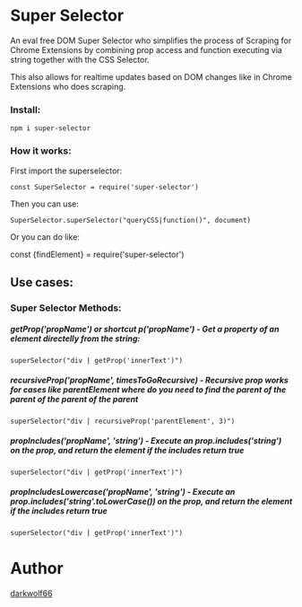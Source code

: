# Super Selector

An eval free DOM Super Selector who simplifies the process of Scraping for Chrome Extensions by combining prop access and function executing via string together with the CSS Selector.

This also allows for realtime updates based on DOM changes like in Chrome Extensions who does scraping.

### Install:

```
npm i super-selector
```

### How it works:

First import the superselector:

```
const SuperSelector = require('super-selector')
```

Then you can use:

```
SuperSelector.superSelector("queryCSS|function()", document)
```

Or you can do like:

const {findElement} = require('super-selector')

## Use cases:

### Super Selector Methods:

##### **getProp('propName') or shortcut p('propName')** - Get a property of an element directelly from the string:

```
superSelector("div | getProp('innerText')")
```

##### **recursiveProp('propName', timesToGoRecursive)** - Recursive prop works for cases like parentElement where do you need to find the parent of the parent of the parent of the parent

```
superSelector("div | recursiveProp('parentElement', 3)")
```

##### **propIncludes('propName', 'string')** - Execute an prop.includes('string') on the prop, and return the element if the includes return true

```
superSelector("div | getProp('innerText')")
```

##### **propIncludesLowercase('propName', 'string')** - Execute an prop.includes('string'.toLowerCase()) on the prop, and return the element if the includes return true

```
superSelector("div | getProp('innerText')")
```

# Author

[darkwolf66](https://github.com/darkwolf66)
